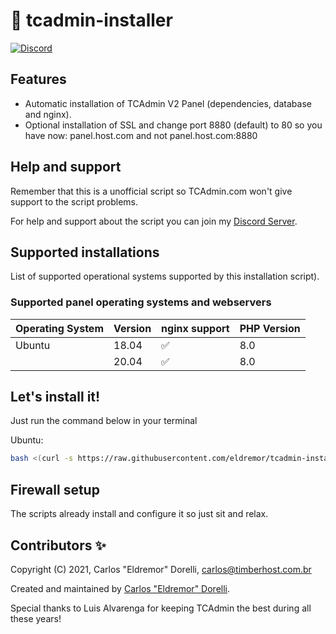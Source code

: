 # :rocket: tcadmin-installer

[![Discord](https://img.shields.io/discord/896382170720006165?label=&logo=discord&logoColor=ffffff&color=7389D8&labelColor=6A7EC2)](https://discord.gg/Q3SaFjwbnw)

## Features

- Automatic installation of TCAdmin V2 Panel (dependencies, database and nginx).
- Optional installation of SSL and change port 8880 (default) to 80 so you have now: panel.host.com and not panel.host.com:8880

## Help and support

Remember that this is a unofficial script so TCAdmin.com won't give support to the script problems.

For help and support about the script you can join my [Discord Server](https://eldremor.com/discord).

## Supported installations

List of supported operational systems supported by this installation script).

### Supported panel operating systems and webservers

| Operating System | Version | nginx support      | PHP Version |
| ---------------- | ------- | ------------------ | ----------- |
| Ubuntu           | 18.04   | :white_check_mark: | 8.0         |
|                  | 20.04   | :white_check_mark: | 8.0         |

## Let's install it!

Just run the command below in your terminal

Ubuntu:
```bash
bash <(curl -s https://raw.githubusercontent.com/eldremor/tcadmin-installer/main/tcadmin-installer.sh)
```

## Firewall setup

The scripts already install and configure it so just sit and relax.

## Contributors ✨

Copyright (C) 2021, Carlos "Eldremor" Dorelli, <carlos@timberhost.com.br>

Created and maintained by [Carlos "Eldremor" Dorelli](https://github.com/carlosdorelli/tcadmin-installer).

Special thanks to Luis Alvarenga for keeping TCAdmin the best during all these years!